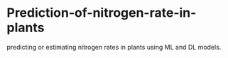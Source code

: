 # Prediction-of-nitrogen-rate-in-plants
predicting or estimating nitrogen rates in plants using ML and DL models.
